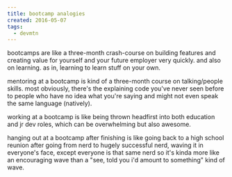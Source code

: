 ```yaml
---
title: bootcamp analogies
created: 2016-05-07
tags:
  - devmtn
---
```


bootcamps are like a three-month crash-course on building features and creating value
for yourself and your future employer very quickly. and also on learning. as in,
learning to learn stuff on your own.

mentoring at a bootcamp is kind of a three-month course on talking/people skills.
most obviously, there's the explaining code you've never seen before to people who have
no idea what you're saying and might not even speak the same language (natively).

working at a bootcamp is like being thrown headfirst into both education and jr dev
roles, which can be overwhelming but also awesome.

hanging out at a bootcamp after finishing is like going back to a high school reunion
after going from nerd to hugely successful nerd, waving it in everyone's face, except
everyone is that same nerd so it's kinda more like an encouraging wave than a "see,
told you i'd amount to something" kind of wave.

